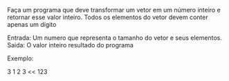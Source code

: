 Faça um programa que deve transformar um vetor em um número inteiro e retornar esse valor inteiro.
Todos os elementos do vetor devem conter apenas um dígito

Entrada: Um numero que representa o tamanho do vetor e seus elementos.
Saida: O valor inteiro resultado do programa

Exemplo:
>>
3
1
2
3
<<
123